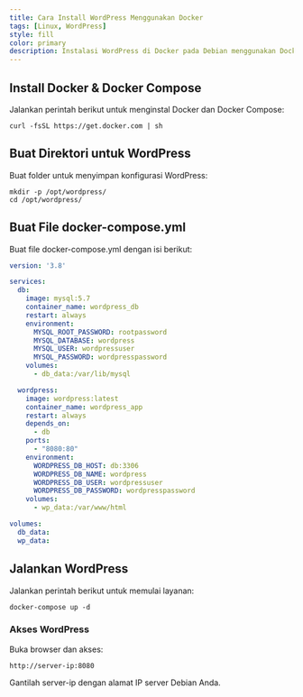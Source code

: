 ```yaml
---
title: Cara Install WordPress Menggunakan Docker
tags: [Linux, WordPress]
style: fill
color: primary
description: Instalasi WordPress di Docker pada Debian menggunakan Docker Compose untuk menjalankan WordPress dan MySQL dalam container terisolasi.
---
```


## Install Docker & Docker Compose
Jalankan perintah berikut untuk menginstal Docker dan Docker Compose:

```shell
curl -fsSL https://get.docker.com | sh
```

## Buat Direktori untuk WordPress
Buat folder untuk menyimpan konfigurasi WordPress:

```shell
mkdir -p /opt/wordpress/
cd /opt/wordpress/
```

## Buat File docker-compose.yml
Buat file docker-compose.yml dengan isi berikut:

```yml
version: '3.8'

services:
  db:
    image: mysql:5.7
    container_name: wordpress_db
    restart: always
    environment:
      MYSQL_ROOT_PASSWORD: rootpassword
      MYSQL_DATABASE: wordpress
      MYSQL_USER: wordpressuser
      MYSQL_PASSWORD: wordpresspassword
    volumes:
      - db_data:/var/lib/mysql

  wordpress:
    image: wordpress:latest
    container_name: wordpress_app
    restart: always
    depends_on:
      - db
    ports:
      - "8080:80"
    environment:
      WORDPRESS_DB_HOST: db:3306
      WORDPRESS_DB_NAME: wordpress
      WORDPRESS_DB_USER: wordpressuser
      WORDPRESS_DB_PASSWORD: wordpresspassword
    volumes:
      - wp_data:/var/www/html

volumes:
  db_data:
  wp_data:
```

## Jalankan WordPress
Jalankan perintah berikut untuk memulai layanan:

```shell
docker-compose up -d
```
### Akses WordPress
Buka browser dan akses:

```
http://server-ip:8080
```

Gantilah server-ip dengan alamat IP server Debian Anda.
